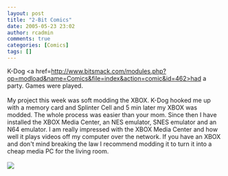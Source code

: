 ```yaml
---
layout: post
title: "2-Bit Comics"
date: 2005-05-23 23:02
author: rcadmin
comments: true
categories: [Comics]
tags: []
---
```

K-Dog <a href=http://www.bitsmack.com/modules.php?op=modload&name=Comics&file=index&action=comic&id=462>had a party.</a> Games were played.<br />
<br />
My project this week was soft modding the XBOX. K-Dog hooked me up with a memory card and Splinter Cell and 5 min later my XBOX was modded. The whole process was easier than your mom. Since then I have installed the XBOX Media Center, an NES emulator, SNES emulator and an N64 emulator. I am really impressed with the XBOX Media Center and how well it plays videos off my computer over the network. If you have an XBOX and don't mind breaking the law I recommend modding it to turn it into a cheap media PC for the living room.<Br><br><!--more--><img src='http://dl.bitsmack.com/comics/20050523.png'   />
